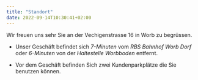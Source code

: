 ```yaml
---
title: "Standort"
date: 2022-09-14T10:30:41+02:00
---
```


Wir freuen uns sehr Sie an der Vechigenstrasse 16 in Worb zu begrüssen.

* Unser Geschäft befindet sich *7-Minuten* vom *RBS Bahnhof Worb Dorf* oder *6-Minuten* von der *Haltestelle Worbboden* entfernt.

* Vor dem Geschäft befinden Sich zwei Kundenparkplätze die Sie benutzen können.
